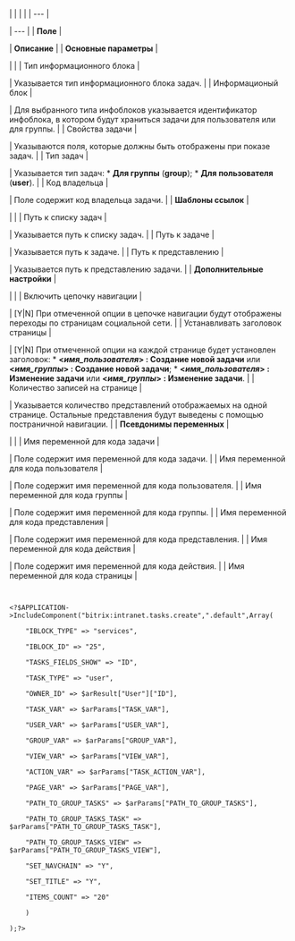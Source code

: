 |  |  |  |
| --- |

| --- |
| **Поле** |

| **Описание** |
| **Основные параметры** |

| |
| Тип информационного блока |

| Указывается тип информационного блока задач. |
| Информационый блок |

| Для выбранного типа инфоблоков указывается идентификатор инфоблока, в котором будут храниться задачи для пользователя или для группы. |
| Свойства задачи |

| Указываются поля, которые должны быть отображены при показе задач. |
| Тип задач |

| Указывается тип задач:  * **Для группы** (**group**); * **Для пользователя** (**user**). |
| Код владельца |

| Поле содержит код владельца задачи. |
| **Шаблоны ссылок** |

| |
| Путь к списку задач |

| Указывается путь к списку задач. |
| Путь к задаче |

| Указывается путь к задаче. |
| Путь к представлению |

| Указывается путь к представлению задачи. |
| **Дополнительные настройки** |

| |
| Включить цепочку навигации |

| [Y|N] При отмеченной опции в цепочке навигации будут отображены переходы по страницам социальной сети. |
| Устанавливать заголовок страницы |

| [Y|N] При отмеченной опции на каждой странице будет установлен заголовок:  * **<*имя\_пользователя*> : Создание новой задачи** или **<*имя\_группы*> : Создание новой задачи**; * **<*имя\_пользователя*> : Изменение задачи** или **<*имя\_группы*> : Изменение задачи**. |
| Количество записей на странице |

| Указывается количество представлений отображаемых на одной странице. Остальные представления будут выведены с помощью постраничной навигации. |
| **Псевдонимы переменных** |

| |
| Имя переменной для кода задачи |

| Поле содержит имя переменной для кода задачи. |
| Имя переменной для кода пользователя |

| Поле содержит имя переменной для кода пользователя. |
| Имя переменной для кода группы |

| Поле содержит имя переменной для кода группы. |
| Имя переменной для кода представления |

| Поле содержит имя переменной для кода представления. |
| Имя переменной для кода действия |

| Поле содержит имя переменной для кода действия. |
| Имя переменной для кода страницы |

```


<?$APPLICATION->IncludeComponent("bitrix:intranet.tasks.create",".default",Array(

	"IBLOCK_TYPE" => "services", 

	"IBLOCK_ID" => "25", 

	"TASKS_FIELDS_SHOW" => "ID", 

	"TASK_TYPE" => "user", 

	"OWNER_ID" => $arResult["User"]["ID"], 

	"TASK_VAR" => $arParams["TASK_VAR"], 

	"USER_VAR" => $arParams["USER_VAR"], 

	"GROUP_VAR" => $arParams["GROUP_VAR"], 

	"VIEW_VAR" => $arParams["VIEW_VAR"], 

	"ACTION_VAR" => $arParams["TASK_ACTION_VAR"], 

	"PAGE_VAR" => $arParams["PAGE_VAR"], 

	"PATH_TO_GROUP_TASKS" => $arParams["PATH_TO_GROUP_TASKS"], 

	"PATH_TO_GROUP_TASKS_TASK" => $arParams["PATH_TO_GROUP_TASKS_TASK"], 

	"PATH_TO_GROUP_TASKS_VIEW" => $arParams["PATH_TO_GROUP_TASKS_VIEW"], 

	"SET_NAVCHAIN" => "Y", 

	"SET_TITLE" => "Y", 

	"ITEMS_COUNT" => "20" 

	)

);?>


```